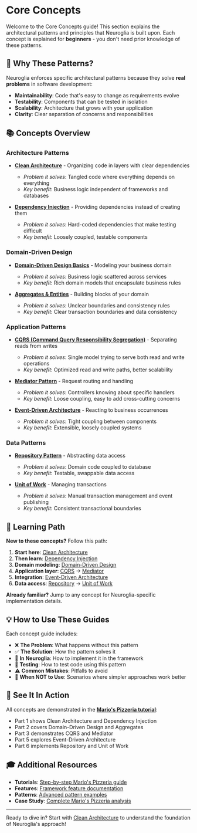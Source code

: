 # Core Concepts

Welcome to the Core Concepts guide! This section explains the architectural patterns and principles that Neuroglia is built upon. Each concept is explained for **beginners** - you don't need prior knowledge of these patterns.

## 🎯 Why These Patterns?

Neuroglia enforces specific architectural patterns because they solve **real problems** in software development:

- **Maintainability**: Code that's easy to change as requirements evolve
- **Testability**: Components that can be tested in isolation
- **Scalability**: Architecture that grows with your application
- **Clarity**: Clear separation of concerns and responsibilities

## 📚 Concepts Overview

### Architecture Patterns

- **[Clean Architecture](clean-architecture.md)** - Organizing code in layers with clear dependencies

  - _Problem it solves_: Tangled code where everything depends on everything
  - _Key benefit_: Business logic independent of frameworks and databases

- **[Dependency Injection](dependency-injection.md)** - Providing dependencies instead of creating them
  - _Problem it solves_: Hard-coded dependencies that make testing difficult
  - _Key benefit_: Loosely coupled, testable components

### Domain-Driven Design

- **[Domain-Driven Design Basics](domain-driven-design.md)** - Modeling your business domain

  - _Problem it solves_: Business logic scattered across services
  - _Key benefit_: Rich domain models that encapsulate business rules

- **[Aggregates & Entities](aggregates-entities.md)** - Building blocks of your domain
  - _Problem it solves_: Unclear boundaries and consistency rules
  - _Key benefit_: Clear transaction boundaries and data consistency

### Application Patterns

- **[CQRS (Command Query Responsibility Segregation)](cqrs.md)** - Separating reads from writes

  - _Problem it solves_: Single model trying to serve both read and write operations
  - _Key benefit_: Optimized read and write paths, better scalability

- **[Mediator Pattern](mediator.md)** - Request routing and handling

  - _Problem it solves_: Controllers knowing about specific handlers
  - _Key benefit_: Loose coupling, easy to add cross-cutting concerns

- **[Event-Driven Architecture](event-driven.md)** - Reacting to business occurrences
  - _Problem it solves_: Tight coupling between components
  - _Key benefit_: Extensible, loosely coupled systems

### Data Patterns

- **[Repository Pattern](repository.md)** - Abstracting data access

  - _Problem it solves_: Domain code coupled to database
  - _Key benefit_: Testable, swappable data access

- **[Unit of Work](../patterns/unit-of-work.md)** - Managing transactions
  - _Problem it solves_: Manual transaction management and event publishing
  - _Key benefit_: Consistent transactional boundaries

## 🚦 Learning Path

**New to these concepts?** Follow this path:

1. **Start here**: [Clean Architecture](clean-architecture.md)
2. **Then learn**: [Dependency Injection](dependency-injection.md)
3. **Domain modeling**: [Domain-Driven Design](domain-driven-design.md)
4. **Application layer**: [CQRS](cqrs.md) → [Mediator](mediator.md)
5. **Integration**: [Event-Driven Architecture](event-driven.md)
6. **Data access**: [Repository](repository.md) → [Unit of Work](../patterns/unit-of-work.md)

**Already familiar?** Jump to any concept for Neuroglia-specific implementation details.

## 💡 How to Use These Guides

Each concept guide includes:

- ❌ **The Problem**: What happens without this pattern
- ✅ **The Solution**: How the pattern solves it
- 🔧 **In Neuroglia**: How to implement it in the framework
- 🧪 **Testing**: How to test code using this pattern
- ⚠️ **Common Mistakes**: Pitfalls to avoid
- 🚫 **When NOT to Use**: Scenarios where simpler approaches work better

## 🍕 See It In Action

All concepts are demonstrated in the **[Mario's Pizzeria tutorial](../tutorials/index.md)**:

- Part 1 shows Clean Architecture and Dependency Injection
- Part 2 covers Domain-Driven Design and Aggregates
- Part 3 demonstrates CQRS and Mediator
- Part 5 explores Event-Driven Architecture
- Part 6 implements Repository and Unit of Work

## 🎓 Additional Resources

- **Tutorials**: [Step-by-step Mario's Pizzeria guide](../tutorials/index.md)
- **Features**: [Framework feature documentation](../features/index.md)
- **Patterns**: [Advanced pattern examples](../patterns/index.md)
- **Case Study**: [Complete Mario's Pizzeria analysis](../mario-pizzeria.md)

---

Ready to dive in? Start with [Clean Architecture](clean-architecture.md) to understand the foundation of Neuroglia's approach!

